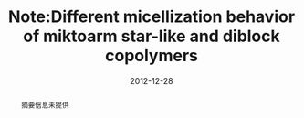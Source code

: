 ---
title: "Note:Different micellization behavior of miktoarm star-like and diblock copolymers"
authors:
- Bin Li
- You-Liang Zhu
- Zhong-Yuan Lu
date: "2012-12-28"
doi: "10.1063/1.4773013"
publication_types: ["期刊文章"]
publication: "The Journal of Chemical Physics"
publication_short: "The Journal of Chemical Physics 2012,24,137,246102"
abstract: "
<!--more-->
摘要信息未提供"
url_pdf: "https://pubs.aip.org/jcp/article/137/24/246102/191762/Note-Different-micellization-behavior-of-miktoarm"
---
